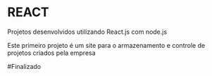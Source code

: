 # REACT
Projetos desenvolvidos utilizando React.js com node.js 







Este primeiro projeto é um site para o armazenamento e controle de projetos criados pela empresa


#Finalizado
